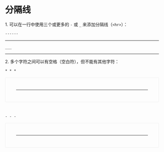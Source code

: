 分隔线
====

1\. 可以在一行中使用三个或更多的 `-` 或 `_` 来添加分隔线（`<hr>`）：

```markdown
------
```
------

```markdown
___
```
___


2\. 多个字符之间可以有空格（空白符），但不能有其他字符：

```markdown
* * *
```

<div style="
    border: 1px solid #eee;
    border-radius: 2px;
    padding: 25px 35px;
    margin-top: 1em;
    margin-bottom: 40px;
    line-height: 1.5em;
    -webkit-user-select: none;
    -moz-user-select: none;
    -ms-user-select: none;
    user-select: none;
    overflow-x: auto;
"><hr></div>

```markdown
- - -
```

<div style="
    border: 1px solid #eee;
    border-radius: 2px;
    padding: 25px 35px;
    margin-top: 1em;
    margin-bottom: 40px;
    line-height: 1.5em;
    -webkit-user-select: none;
    -moz-user-select: none;
    -ms-user-select: none;
    user-select: none;
    overflow-x: auto;
"><hr></div>



